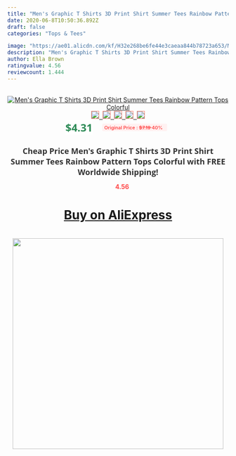 ```yaml
---
title: "Men's Graphic T Shirts 3D Print Shirt Summer Tees Rainbow Pattern Tops Colorful"
date: 2020-06-8T10:50:36.892Z
draft: false
categories: "Tops & Tees"

image: "https://ae01.alicdn.com/kf/H32e268be6fe44e3caeaa844b78723a653/Men-s-Graphic-T-Shirts-3D-Print-Shirt-Summer-Tees-Rainbow-Pattern-Tops-Colorful.jpg"
description: "Men's Graphic T Shirts 3D Print Shirt Summer Tees Rainbow Pattern Tops Colorful"
author: Ella Brown
ratingvalue: 4.56
reviewcount: 1.444
---
```

<br>
<div style="text-align: center;">
<a href="https://s.click.aliexpress.com/e/_Anx98p" target="_blank" rel="nofollow noopener noreferrer"><img alt="Men's Graphic T Shirts 3D Print Shirt Summer Tees Rainbow Pattern Tops Colorful" class="magnifier-image" src="https://ae01.alicdn.com/kf/H32e268be6fe44e3caeaa844b78723a653/Men-s-Graphic-T-Shirts-3D-Print-Shirt-Summer-Tees-Rainbow-Pattern-Tops-Colorful.jpg_640x640.jpg">
<br>
<img style="border:1px solid salmon" src="https://ae01.alicdn.com/kf/H32e268be6fe44e3caeaa844b78723a653/Men-s-Graphic-T-Shirts-3D-Print-Shirt-Summer-Tees-Rainbow-Pattern-Tops-Colorful.jpg_120x120.jpg">&nbsp;&nbsp;<img style="border:1px solid salmon" src="https://ae01.alicdn.com/kf/He6c2a710312a4165bfb24109e8369060N/Men-s-Graphic-T-Shirts-3D-Print-Shirt-Summer-Tees-Rainbow-Pattern-Tops-Colorful.jpg_120x120.jpg">&nbsp;&nbsp;<img style="border:1px solid salmon" src="_120x120.jpg">&nbsp;&nbsp;<img style="border:1px solid salmon" src="_120x120.jpg">&nbsp;&nbsp;<img style="border:1px solid salmon" src="_120x120.jpg"></a></div><br0>
<div style="text-align: center;"><span style="background-color: white; border: 0px; box-sizing: border-box; color: seagreen; display: inline-block; font-family: &quot;open sans&quot; , &quot;arial&quot; , &quot;helvetica&quot; , sans-serif , &quot;heiti&quot;; font-size: 24px; font-stretch: inherit; font-weight: 700; line-height: inherit; margin: 0px 10px 0px 0px; padding: 0px; vertical-align: middle;">$4.31 </span>
<span style="background: rgb(255 , 241 , 241); border-radius: 3px; border: 0px; box-sizing: border-box; color: #ff4747; display: inline-block; font-family: inherit; font-size: 12px; font-stretch: inherit; font-style: inherit; font-variant: inherit; font-weight: 600; line-height: inherit; margin: 0px; padding: 2px 5px; transform: scale(0.9); vertical-align: middle;">Original Price : <b style="text-decoration: line-through;">$7.19 </b> 40%&nbsp;&nbsp;</span></div>
<h1 style="color: #333333; display: inline-block; font-family: &quot;open sans&quot; , &quot;arial&quot; , &quot;helvetica&quot; , sans-serif , &quot;heiti&quot;; font-size: 18px; font-stretch: inherit; font-weight: 700; text-align: center;">Cheap Price Men's Graphic T Shirts 3D Print Shirt Summer Tees Rainbow Pattern Tops Colorful with FREE Worldwide Shipping!</h1>
<div style="color: #ff4747; text-align: center;">
<img src="https://4.bp.blogspot.com/-M0ZcTcb-5uY/XleCXlxnR4I/AAAAAAAAAEc/OrjgMkXV1oMQFaCRZj5HQwOCBcu3w1FegCPcBGAYYCw/s1600/star.png" style="height: 15px;">&nbsp;<b>4.56</b></div>
<div class="button_cont" align="center"><a class="buynow_a" href="https://s.click.aliexpress.com/e/_Anx98p" target="_blank" rel="nofollow noopener noreferrer"><H1>Buy on AliExpress</H1></a></div><br>
<div class="separator" style="clear: both; text-align: center;">
<img src="https://lh3.googleusercontent.com/-pTy5HemUv9M/XlePHvY0dAI/AAAAAAAAAE4/0nX5iRUoIWY8eMW9Dpxeirr157OZliDIgCLcBGAsYHQ/s1600/badge.gif" width="480">
</div>
